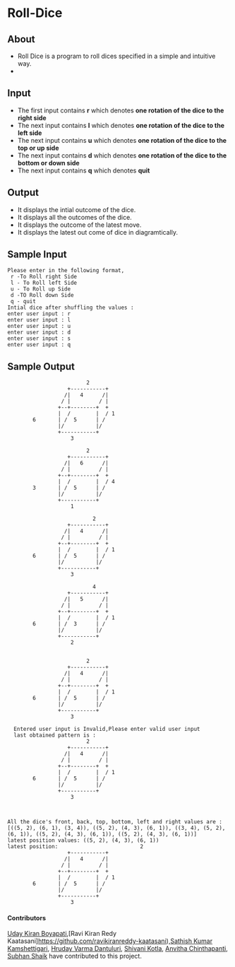 # Roll-Dice

## About
- Roll Dice is a program to roll dices specified in a simple and intuitive way.
- 

## Input
- The first input contains **r** which denotes **one rotation of the dice to the right side**
- The next input contains **l** which denotes **one rotation of the dice to the left side**
- The next input contains **u** which denotes **one rotation of the dice to the top or up side**
- The next input contains **d** which denotes **one rotation of the dice to the bottom or down side**
- The next input contains **q** which denotes **quit**

## Output
- It displays the intial outcome of the dice.
- It displays all the outcomes of the dice.
- It displays the outcome of the latest move.
- It displays the latest out come of dice in diagramtically.

## Sample Input
```
Please enter in the following format,
 r -To Roll right Side 
 l - To Roll left Side 
 u - To Roll up Side 
 d -TO Roll down Side 
 q - quit 
Intial dice after shuffling the values : 
enter user input : r
enter user input : l
enter user input : u
enter user input : d
enter user input : s
enter user input : q
```

## Sample Output
```
                         2
                   +-----------+      
                  /|   4      /|   
                 / |         / |      
                +--+--------+  +      
                |  /        |  / 1
        6       | /  5      | /   
                |/          |/         
                +-----------+          
                    3    
                    
                         2
                   +-----------+      
                  /|   6      /|   
                 / |         / |      
                +--+--------+  +      
                |  /        |  / 4
        3       | /  5      | /   
                |/          |/         
                +-----------+          
                    1                     
   
                           2
                   +-----------+      
                  /|   4      /|   
                 / |         / |      
                +--+--------+  +      
                |  /        |  / 1
        6       | /  5      | /   
                |/          |/         
                +-----------+          
                    3            
   
                           4
                   +-----------+      
                  /|   5      /|   
                 / |         / |      
                +--+--------+  +      
                |  /        |  / 1
        6       | /  3      | /   
                |/          |/         
                +-----------+          
                    2            
                   
                   
                         2
                   +-----------+      
                  /|   4      /|   
                 / |         / |      
                +--+--------+  +      
                |  /        |  / 1
        6       | /  5      | /   
                |/          |/         
                +-----------+          
                    3            
  
  Entered user input is Invalid,Please enter valid user input
  last obtained pattern is : 
                         2
                   +-----------+      
                  /|   4      /|   
                 / |         / |      
                +--+--------+  +      
                |  /        |  / 1
        6       | /  5      | /   
                |/          |/         
                +-----------+          
                    3            



All the dice's front, back, top, bottom, left and right values are :  [((5, 2), (6, 1), (3, 4)), ((5, 2), (4, 3), (6, 1)), ((3, 4), (5, 2), (6, 1)), ((5, 2), (4, 3), (6, 1)), ((5, 2), (4, 3), (6, 1))]
latest position values: ((5, 2), (4, 3), (6, 1))
latest position:                          2
                   +-----------+      
                  /|   4      /|   
                 / |         / |      
                +--+--------+  +      
                |  /        |  / 1
        6       | /  5      | /   
                |/          |/         
                +-----------+          
                    3            
```               

#### Contributors
[Uday Kiran Boyapati](https://github.com/udaykiran-boyapati),[Ravi Kiran Redy Kaatasani]https://github.com/ravikiranreddy-kaatasani),[Sathish Kumar Kamshettigari](https://github.com/sathishpatel20276), [Hruday Varma Dantuluri](https://github.com/), [Shivani Kotla](https://github.com/), [Anvitha Chinthapanti](https://github.com/), [Subhan Shaik](https://github.com/Shaik-Subhan) have contributed to this project.
